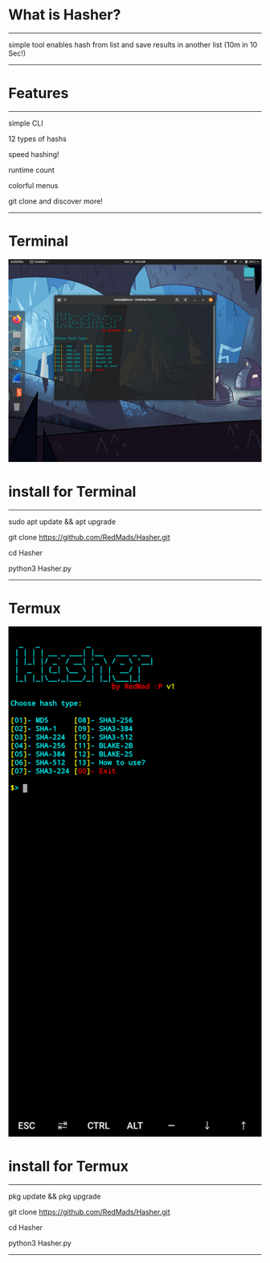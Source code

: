 # What is Hasher?
***
simple tool enables hash from list and save results in another list (10m in 10 Sec!)
***
# Features
***
simple CLI

12 types of hashs

speed hashing!

runtime count

colorful menus

git clone and discover more!
***



# Terminal
![Hasher](https://github.com/RedMads/Hasher/blob/main/images/terminal.png)


# install for Terminal
***
sudo apt update && apt upgrade

git clone https://github.com/RedMads/Hasher.git

cd Hasher

python3 Hasher.py
***

# Termux
![Hasher](https://github.com/RedMads/Hasher/blob/main/images/termux.png)

# install for Termux
***
pkg update && pkg upgrade

git clone https://github.com/RedMads/Hasher.git

cd Hasher

python3 Hasher.py
***


